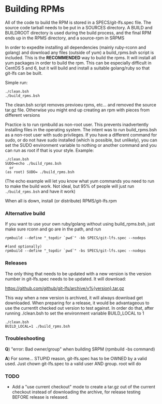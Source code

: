 # Building RPMs #

All of the code to build the RPM is stored in a SPECS/git-lfs.spec file. The source 
code tarball needs to be put in a SOURCES directory. A BUILD and BUILDROOT directory 
is used during the build process, and the final RPM ends up in the RPMS directory, 
and a source-rpm in SRPMS

In order to expedite installing all dependencies (mainly ruby-rconn and golang) and 
download any files (outside of yum) a build_rpms.bsh script is included. This is the 
**RECOMMENDED** way to build the rpms. It will install all yum packages in order to
build the rpm. This can be especially difficult in CentOS 5 and 6, but it will build
and install a suitable golang/ruby so that git-lfs can be built.

Simple run:

```
./clean.bsh
./build_rpms.bsh
```

The clean.bsh script removes previoeu rpms, etc... and removed the source tar.gz
file. Otherwise you might end up creating an rpm with pieces from different versions

Practice is to run rpmbuild as non-root user. This prevents inadvertently installing
files in the operating system. The intent was to run build_rpms.bsh as a non-root user
with sudo privileges. If you have a different command for sudo, or do not have sudo
installed (which is possible, but unlikely), you can set the SUDO environment variable
to nothing or another command and you can run as root if that is your style. Example:

```
./clean.bsh
SUDO=echo ./build_rpms.bsh
  or
(as root) SUDO= ./build_rpms.bsh
```

(The echo example will let you know what yum commands you need to run to make the build
work. Not ideal, but 95% of people will just run ```./build_rpms.bsh``` and have it work)

When all is down, install (or distribute) RPMS/git-lfs.rpm 

### Alternative build ###

If you want to use your own ruby/golang without using build_rpms.bsh, just make sure
rconn and go are in the path, and run

```
rpmbuild --define "_topdir `pwd`" -bb SPECS/git-lfs.spec --nodeps

#(and optionally)
rpmbuild --define "_topdir `pwd`" -bs SPECS/git-lfs.spec --nodeps
```

### Releases ###

The only thing that needs to be updated with a new version is the version number in 
git-lfs.spec needs to be updated. It will download:

https://github.com/github/git-lfs/archive/v%{version}.tar.gz 

This way when a new version is archived, it will always download get downloaded. When
preparing for a release, it would be advantageous to use the currentlt checked out
version to test against. In order do that, after running ./clean.bsh to set the 
environment variable BUILD_LOCAL to 1

```
./clean.bsh
BUILD_LOCAL=1 ./build_rpms.bsh
```

### Troubleshooting ###

**Q**) "error: Bad owner/group" when building SRPM (rpmbuild -bs command)

**A**) For some... STUPID reason, git-lfs.spec has to be OWNED by a valid used. Just chown 
git-lfs.spec to a valid user AND group. root will do

### TODO ###

- Add a "use current checkout" mode to create a tar.gz out of the current checkout instead
of downloading the archive, for release testing BEFORE release is released. 
